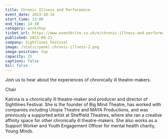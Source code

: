 ```yaml
---
title: Chronic Illness and Performance
event_date: 2023-10-14
start_time: 13:00
end_time: 14:30
category: workshop
ticket_url: https://www.eventbrite.co.uk/e/chronic-illness-and-performance-tickets-720879950337
published: 2023-09-21
company: Sightlines Festival
image: /static/panel-chronic-illness-2.png
image-position: top
capacity: 25
captions: false
bsl: false
---
```

Join us to hear about the experiences of chronically ill theatre-makers.



C﻿hair

Katrina is a chronically ill theatre-maker and producer and director of Sightlines Festival. She is the founder of Big Mind Theatre, has worked with companies including Utopia Theatre and MAYA Productions, and was previously a supported artist at Sheffield Theatres, where she ran a creative affinity space for other chronically ill theatre-makers. She also works as a Support Worker and Youth Engagement Officer for mental health charity, Young Minds.